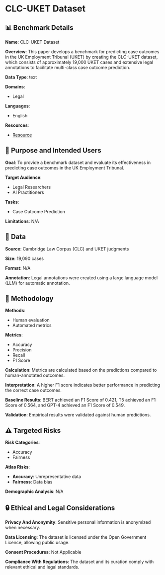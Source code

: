 # CLC-UKET Dataset

## 📊 Benchmark Details

**Name**: CLC-UKET Dataset

**Overview**: This paper develops a benchmark for predicting case outcomes in the UK Employment Tribunal (UKET) by creating the CLC-UKET dataset, which consists of approximately 19,000 UKET cases and extensive legal annotations to facilitate multi-class case outcome prediction.

**Data Type**: text

**Domains**:
- Legal

**Languages**:
- English

**Resources**:
- [Resource](https://www.cst.cam.ac.uk/research/srg/projects/law)

## 🎯 Purpose and Intended Users

**Goal**: To provide a benchmark dataset and evaluate its effectiveness in predicting case outcomes in the UK Employment Tribunal.

**Target Audience**:
- Legal Researchers
- AI Practitioners

**Tasks**:
- Case Outcome Prediction

**Limitations**: N/A

## 💾 Data

**Source**: Cambridge Law Corpus (CLC) and UKET judgments

**Size**: 19,090 cases

**Format**: N/A

**Annotation**: Legal annotations were created using a large language model (LLM) for automatic annotation.

## 🔬 Methodology

**Methods**:
- Human evaluation
- Automated metrics

**Metrics**:
- Accuracy
- Precision
- Recall
- F1 Score

**Calculation**: Metrics are calculated based on the predictions compared to human-annotated outcomes.

**Interpretation**: A higher F1 score indicates better performance in predicting the correct case outcomes.

**Baseline Results**: BERT achieved an F1 Score of 0.421, T5 achieved an F1 Score of 0.564, and GPT-4 achieved an F1 Score of 0.549.

**Validation**: Empirical results were validated against human predictions.

## ⚠️ Targeted Risks

**Risk Categories**:
- Accuracy
- Fairness

**Atlas Risks**:
- **Accuracy**: Unrepresentative data
- **Fairness**: Data bias

**Demographic Analysis**: N/A

## 🔒 Ethical and Legal Considerations

**Privacy And Anonymity**: Sensitive personal information is anonymized when necessary.

**Data Licensing**: The dataset is licensed under the Open Government Licence, allowing public usage.

**Consent Procedures**: Not Applicable

**Compliance With Regulations**: The dataset and its curation comply with relevant ethical and legal standards.
